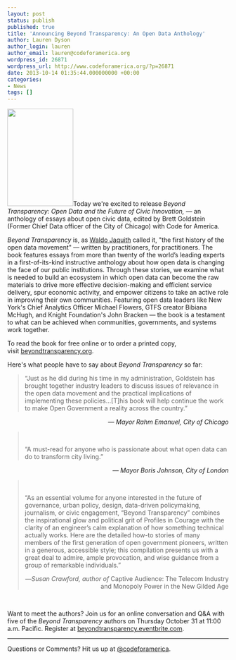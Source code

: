```yaml
---
layout: post
status: publish
published: true
title: 'Announcing Beyond Transparency: An Open Data Anthology'
author: Lauren Dyson
author_login: lauren
author_email: lauren@codeforamerica.org
wordpress_id: 26871
wordpress_url: http://www.codeforamerica.org/?p=26871
date: 2013-10-14 01:35:44.000000000 +00:00
categories:
- News
tags: []
---
```

<a href="http://beyondtransparency.org"><img class="alignleft" alt="" src="http://www.codeforamerica.org/wp-content/uploads/2013/10/Screen-Shot-2013-10-14-at-10.30.25-PM.png" width="150" height="221" /></a>Today we're excited to release <em>Beyond Transparency: Open Data and the Future of Civic Innovation,</em> — an anthology of essays about open civic data, edited by Brett Goldstein (Former Chief Data officer of the City of Chicago) with Code for America.

<em>Beyond Transparency</em> is, as <a href="http://waldo.jaquith.org/about/">Waldo Jaquith</a> called it, "the first history of the open data movement" — written by practitioners, for practitioners. The book features essays from more than twenty of the world’s leading experts in a first-of-its-kind instructive anthology about how open data is changing the face of our public institutions. Through these stories, we examine what is needed to build an ecosystem in which open data can become the raw materials to drive more effective decision-making and efficient service delivery, spur economic activity, and empower citizens to take an active role in improving their own communities. Featuring open data leaders like New York's Chief Analytics Officer Michael Flowers, GTFS creator Bibiana McHugh, and Knight Foundation's John Bracken — the book is a testament to what can be achieved when communities, governments, and systems work together.

To read the book for free online or to order a printed copy, visit <a href="http://beyondtransparency.org">beyondtransparency.org</a>.

Here's what people have to say about <em>Beyond Transparency</em> so far:
<blockquote>“Just as he did during his time in my administration, Goldstein has brought together industry leaders to discuss issues of relevance in the open data movement and the practical implications of implementing these policies…[T]his book will help continue the work to make Open Government a reality across the country.”</blockquote>
<div align="right"><em>— Mayor Rahm Emanuel, City of Chicago</em></div>
<blockquote>&nbsp;

“A must-read for anyone who is passionate about what open data can do to transform city living.”</blockquote>
<div align="right"><em>— Mayor Boris Johnson, City of London</em></div>
<blockquote>&nbsp;

“As an essential volume for anyone interested in the future of governance, urban policy, design, data-driven policymaking, journalism, or civic engagement, “Beyond Transparency” combines the inspirational glow and political grit of Profiles in Courage with the clarity of an engineer’s calm explanation of how something technical actually works. Here are the detailed how-to stories of many members of the first generation of open government pioneers, written in a generous, accessible style; this compilation presents us with a great deal to admire, ample provocation, and wise guidance from a group of remarkable individuals.”
<div align="right">—<em>Susan Crawford, author of</em> Captive Audience: The Telecom Industry and Monopoly Power in the New Gilded Age</div></blockquote>
&nbsp;

Want to meet the authors? Join us for an online conversation and Q&amp;A with five of the <em>Beyond Transparency</em> authors on Thursday October 31 at 11:00 a.m. Pacific. Register at <a href="https://beyondtransparency.eventbrite.com/">beyondtransparency.eventbrite.com</a>.

<hr />

Questions or Comments? Hit us up at <a href="http://twitter.com/codeforamerica">@codeforamerica</a>.
